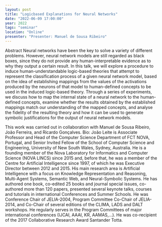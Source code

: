 ```yaml
---
layout: post
title: "Logicbased Explanations for Neural Networks"
date: "2022-06-09 17:00:00"
year: 2022
tags: "seminar"
location: "Online"
presenter: "Presenter: Manuel de Sousa Ribeiro"
---
```


Abstract
Neural networks have been the key to solve a variety of different problems. However, neural network models are still regarded as black boxes, since they do not provide any human-interpretable evidence as to why they output a certain result. In this talk, we will explore a procedure to induce human-understandable logic-based theories that attempt to represent the classification process of a given neural network model, based on the idea of establishing mappings from the values of the activations produced by the neurons of that model to human-defined concepts to be used in the induced logic-based theory. Through a series of experiments, we discuss how to map the internal state of a neural network to the human-defined concepts, examine whether the results obtained by the established mappings match our understanding of the mapped concepts, and analyse the fidelity of the resulting theory and how it can be used to generate symbolic justifications for the output of neural network models.

This work was carried out in collaboration with Manuel de Sousa Ribeiro, João Ferreira, and Ricardo Gonçalves. Bio: João Leite is Associate Professor and Head of the Computer Science Department of FCT NOVA, Portugal, and Senior Invited Fellow of the School of Computer Science and Engineering, University of New South Wales, Sydney, Australia. He is a founding member of the Nova Laboratory for Informatics and Computer Science (NOVA LINCS) since 2015 and, before that, he was a member of the Centre for Artificial Intelligence since 1997, of which he was Executive Director between 2012 and 2015. His main research area is Artificial Intelligence with a focus on Knowledge Representation and Reasoning, Multi-Agent Systems, Semantic Web, and Neural-Symbolic Systems. He has authored one book, co-edited 25 books and journal special issues, co-authored more than 120 papers, presented several keynote talks, courses and tutorials in international Conferences and Summer Schools. He was Conference Chair of JELIA-2004, Program Committee Co-Chair of JELIA-2014, and Co-Chair of several editions of the CLIMA, LADS and DALT workshops. He regularly serves in the Program Committees of major international conferences (IJCAI, AAAI, KR, AAMAS,...). He was co-recipient of the 2017 Collaborative Research Award Santander Totta.
